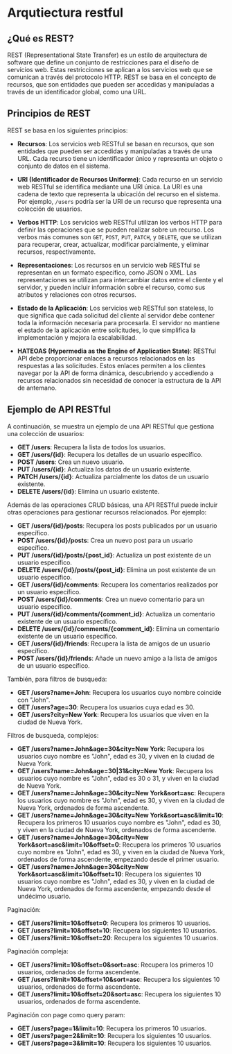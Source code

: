 # Arqutiectura restful

## ¿Qué es REST?

REST (Representational State Transfer) es un estilo de arquitectura de software que define un conjunto de restricciones para el diseño de servicios web. Estas restricciones se aplican a los servicios web que se comunican a través del protocolo HTTP. REST se basa en el concepto de recursos, que son entidades que pueden ser accedidas y manipuladas a través de un identificador global, como una URL.

## Principios de REST

REST se basa en los siguientes principios:

- **Recursos**: Los servicios web RESTful se basan en recursos, que son entidades que pueden ser accedidas y manipuladas a través de una URL. Cada recurso tiene un identificador único y representa un objeto o conjunto de datos en el sistema.

- **URI (Identificador de Recursos Uniforme)**: Cada recurso en un servicio web RESTful se identifica mediante una URI única. La URI es una cadena de texto que representa la ubicación del recurso en el sistema. Por ejemplo, `/users` podría ser la URI de un recurso que representa una colección de usuarios.

- **Verbos HTTP**: Los servicios web RESTful utilizan los verbos HTTP para definir las operaciones que se pueden realizar sobre un recurso. Los verbos más comunes son `GET`, `POST`, `PUT`, `PATCH`, y `DELETE`, que se utilizan para recuperar, crear, actualizar, modificar parcialmente, y eliminar recursos, respectivamente.

- **Representaciones**: Los recursos en un servicio web RESTful se representan en un formato específico, como JSON o XML. Las representaciones se utilizan para intercambiar datos entre el cliente y el servidor, y pueden incluir información sobre el recurso, como sus atributos y relaciones con otros recursos.

- **Estado de la Aplicación**: Los servicios web RESTful son stateless, lo que significa que cada solicitud del cliente al servidor debe contener toda la información necesaria para procesarla. El servidor no mantiene el estado de la aplicación entre solicitudes, lo que simplifica la implementación y mejora la escalabilidad.

- **HATEOAS (Hypermedia as the Engine of Application State)**: RESTful API debe proporcionar enlaces a recursos relacionados en las respuestas a las solicitudes. Estos enlaces permiten a los clientes navegar por la API de forma dinámica, descubriendo y accediendo a recursos relacionados sin necesidad de conocer la estructura de la API de antemano.

## Ejemplo de API RESTful

A continuación, se muestra un ejemplo de una API RESTful que gestiona una colección de usuarios:

- **GET /users**: Recupera la lista de todos los usuarios.
- **GET /users/{id}**: Recupera los detalles de un usuario específico.
- **POST /users**: Crea un nuevo usuario.
- **PUT /users/{id}**: Actualiza los datos de un usuario existente.
- **PATCH /users/{id}**: Actualiza parcialmente los datos de un usuario existente.
- **DELETE /users/{id}**: Elimina un usuario existente.

Además de las operaciones CRUD básicas, una API RESTful puede incluir otras operaciones para gestionar recursos relacionados. Por ejemplo:

- **GET /users/{id}/posts**: Recupera los posts publicados por un usuario específico.
- **POST /users/{id}/posts**: Crea un nuevo post para un usuario específico.
- **PUT /users/{id}/posts/{post_id}**: Actualiza un post existente de un usuario específico.
- **DELETE /users/{id}/posts/{post_id}**: Elimina un post existente de un usuario específico.
- **GET /users/{id}/comments**: Recupera los comentarios realizados por un usuario específico.
- **POST /users/{id}/comments**: Crea un nuevo comentario para un usuario específico.
- **PUT /users/{id}/comments/{comment_id}**: Actualiza un comentario existente de un usuario específico.
- **DELETE /users/{id}/comments/{comment_id}**: Elimina un comentario existente de un usuario específico.
- **GET /users/{id}/friends**: Recupera la lista de amigos de un usuario específico.
- **POST /users/{id}/friends**: Añade un nuevo amigo a la lista de amigos de un usuario específico.

También, para filtros de busqueda:

- **GET /users?name=John**: Recupera los usuarios cuyo nombre coincide con "John".
- **GET /users?age=30**: Recupera los usuarios cuya edad es 30.
- **GET /users?city=New York**: Recupera los usuarios que viven en la ciudad de Nueva York.

Filtros de busqueda, complejos:

- **GET /users?name=John&age=30&city=New York**: Recupera los usuarios cuyo nombre es "John", edad es 30, y viven en la ciudad de Nueva York.
- **GET /users?name=John&age=30|31&city=New York**: Recupera los usuarios cuyo nombre es "John", edad es 30 o 31, y viven en la ciudad de Nueva York.
- **GET /users?name=John&age=30&city=New York&sort=asc**: Recupera los usuarios cuyo nombre es "John", edad es 30, y viven en la ciudad de Nueva York, ordenados de forma ascendente.
- **GET /users?name=John&age=30&city=New York&sort=asc&limit=10**: Recupera los primeros 10 usuarios cuyo nombre es "John", edad es 30, y viven en la ciudad de Nueva York, ordenados de forma ascendente.
- **GET /users?name=John&age=30&city=New York&sort=asc&limit=10&offset=0**: Recupera los primeros 10 usuarios cuyo nombre es "John", edad es 30, y viven en la ciudad de Nueva York, ordenados de forma ascendente, empezando desde el primer usuario.
- **GET /users?name=John&age=30&city=New York&sort=asc&limit=10&offset=10**: Recupera los siguientes 10 usuarios cuyo nombre es "John", edad es 30, y viven en la ciudad de Nueva York, ordenados de forma ascendente, empezando desde el undécimo usuario.

Paginación:

- **GET /users?limit=10&offset=0**: Recupera los primeros 10 usuarios.
- **GET /users?limit=10&offset=10**: Recupera los siguientes 10 usuarios.
- **GET /users?limit=10&offset=20**: Recupera los siguientes 10 usuarios.

Paginación compleja:

- **GET /users?limit=10&offset=0&sort=asc**: Recupera los primeros 10 usuarios, ordenados de forma ascendente.
- **GET /users?limit=10&offset=10&sort=asc**: Recupera los siguientes 10 usuarios, ordenados de forma ascendente.
- **GET /users?limit=10&offset=20&sort=asc**: Recupera los siguientes 10 usuarios, ordenados de forma ascendente.


Paginación con page como query param:

- **GET /users?page=1&limit=10**: Recupera los primeros 10 usuarios.
- **GET /users?page=2&limit=10**: Recupera los siguientes 10 usuarios.
- **GET /users?page=3&limit=10**: Recupera los siguientes 10 usuarios.
